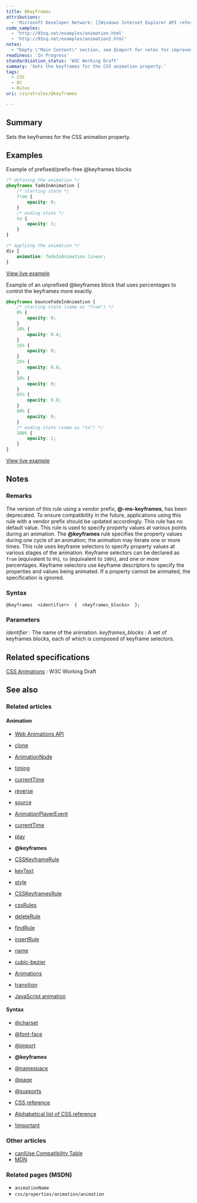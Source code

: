 ```yaml
---
title: @keyframes
attributions:
  - 'Microsoft Developer Network: [[Windows Internet Explorer API reference](http://msdn.microsoft.com/en-us/library/ie/hh828809%28v=vs.85%29.aspx) Article]'
code_samples:
  - 'http://03sq.net/examples/animation.html'
  - 'http://03sq.net/examples/animation2.html'
notes:
  - "Empty \"Main Content\" section, see @import for notes for improvement. \nIn the summary, \"Keyframes\" is defined using itself, would reword and provide a working definition of \"Keyframes\" to the general public."
readiness: 'In Progress'
standardization_status: 'W3C Working Draft'
summary: 'Sets the keyframes for the CSS animation property.'
tags:
  - CSS
  - At
  - Rules
uri: css/atrules/@keyframes

---
```

## Summary

Sets the keyframes for the CSS animation property.

## Examples

Example of prefixed/prefix-free @keyframes blocks

``` css
/* defining the animation */
@keyframes fadeInAnimation {
    /* starting state */
    from {
        opacity: 0;
    }
    /* ending state */
    to {
        opacity: 1;
    }
}

/* applying the animation */
div {
    animation: fadeInAnimation linear;
}
```

[View live example](http://03sq.net/examples/animation.html)

Example of an unprefixed @keyframes block that uses percentages to control the keyframes more exactly.

``` css
@keyframes bounceFadeInAnimation {
    /* starting state (same as "from") */
    0% {
        opacity: 0;
    }
    10% {
        opacity: 0.4;
    }
    15% {
        opacity: 0;
    }
    25% {
        opacity: 0.6;
    }
    50% {
        opacity: 0;
    }
    65% {
        opacity: 0.8;
    }
    80% {
        opacity: 0;
    }
    /* ending state (same as "to") */
    100% {
        opacity: 1;
    }
}
```

[View live example](http://03sq.net/examples/animation2.html)

## Notes

### Remarks

The version of this rule using a vendor prefix, **@-ms-keyframes**, has been deprecated. To ensure compatibility in the future, applications using this rule with a vendor prefix should be updated accordingly. This rule has no default value. This rule is used to specify property values at various points during an animation. The **@keyframes** rule specifies the property values during one cycle of an animation; the animation may iterate one or more times. This rule uses keyframe selectors to specify property values at various stages of the animation. Keyframe selectors can be declared as `from` (equivalent to `0%`), `to` (equivalent to `100%`), and one or more percentages. Keyframe selectors use keyframe descriptors to specify the properties and values being animated. If a property cannot be animated, the specification is ignored.

### Syntax

`@keyframes  <identifier>  {  <keyframes_blocks>  };`

### Parameters

*identifier*
:   The name of the animation.
*keyframes\_blocks*
:   A set of keyframes blocks, each of which is composed of keyframe selectors.

## Related specifications

[CSS Animations](http://www.w3.org/TR/css3-animations/#keyframes)
:   W3C Working Draft

## See also

### Related articles

#### Animation

-   [Web Animations API](/apis/web_animations)

-   [clone](/apis/web_animations/AnimationEffect/clone)

-   [AnimationNode](/apis/web_animations/AnimationNode)

-   [timing](/apis/web_animations/AnimationNode/timing)

-   [currentTime](/apis/web_animations/AnimationPlayer/currentTime)

-   [reverse](/apis/web_animations/AnimationPlayer/reverse)

-   [source](/apis/web_animations/AnimationPlayer/source)

-   [AnimationPlayerEvent](/apis/web_animations/AnimationPlayerEvent)

-   [currentTime](/apis/web_animations/AnimationTimeline/currentTime)

-   [play](/apis/web_animations/AnimationTimeline/play)

-   **@keyframes**

-   [CSSKeyframeRule](/css/cssom/CSSKeyframeRule)

-   [keyText](/css/cssom/CSSKeyframeRule/keyText)

-   [style](/css/cssom/CSSKeyframeRule/style)

-   [CSSKeyframesRule](/css/cssom/CSSKeyframesRule)

-   [cssRules](/css/cssom/CSSKeyframesRule/cssRules)

-   [deleteRule](/css/cssom/CSSKeyframesRule/deleteRule)

-   [findRule](/css/cssom/CSSKeyframesRule/findRule)

-   [insertRule](/css/cssom/CSSKeyframesRule/insertRule)

-   [name](/css/cssom/CSSKeyframesRule/name)

-   [cubic-bezier](/css/functions/cubic-bezier)

-   [Animations](/css/properties/animations)

-   [transition](/css/properties/transition)

-   [JavaScript animation](/tutorials/animation_in_javascript_2)

#### Syntax

-   [@charset](/css/atrules/@charset)

-   [@font-face](/css/atrules/@font-face)

-   [@import](/css/atrules/@import)

-   **@keyframes**

-   [@namespace](/css/atrules/@namespace)

-   [@page](/css/atrules/@page)

-   [@supports](/css/atrules/@supports)

-   [CSS reference](/css/reference)

-   [Alphabetical list of CSS reference](/css/reference/alphabetical)

-   [!important](/css/syntax/!important)

### Other articles

-   [canIUse Compatibility Table](http://caniuse.com/#feat=css-animation)
-   [MDN](https://developer.mozilla.org/en-US/docs/CSS/@keyframes)

### Related pages (MSDN)

-   `animationName`
-   `css/properties/animation/animation`
